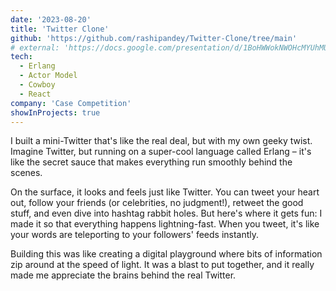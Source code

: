 ```yaml
---
date: '2023-08-20'
title: 'Twitter Clone'
github: 'https://github.com/rashipandey/Twitter-Clone/tree/main'
# external: 'https://docs.google.com/presentation/d/1BoHWWokNWOHcMYUhMUO4taLX_-Plec2bfrswio2Wa2A/edit?usp=sharing'
tech:
  - Erlang
  - Actor Model
  - Cowboy
  - React
company: 'Case Competition'
showInProjects: true
---
```


I built a mini-Twitter that's like the real deal, but with my own geeky twist. Imagine Twitter, but running on a super-cool language called Erlang – it's like the secret sauce that makes everything run smoothly behind the scenes.

On the surface, it looks and feels just like Twitter. You can tweet your heart out, follow your friends (or celebrities, no judgment!), retweet the good stuff, and even dive into hashtag rabbit holes. But here's where it gets fun: I made it so that everything happens lightning-fast. When you tweet, it's like your words are teleporting to your followers' feeds instantly.

Building this was like creating a digital playground where bits of information zip around at the speed of light. It was a blast to put together, and it really made me appreciate the brains behind the real Twitter. 
